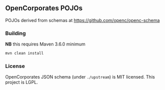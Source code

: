 ## OpenCorporates POJOs

POJOs derived from schemas at https://github.com/openc/openc-schema

### Building

**NB** this requires Maven 3.6.0 minimum

```bash
mvn clean install
```

### License

OpenCorporates JSON schema (under `./upstream`) is MIT licensed. 
This project is LGPL.